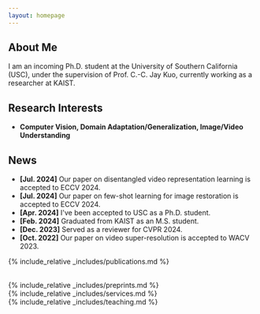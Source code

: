 ```yaml
---
layout: homepage
---
```


## About Me

I am an incoming Ph.D. student at the University of Southern California (USC), under the supervision of Prof. C.-C. Jay Kuo, currently working as a researcher at KAIST.
<!-- I'm an M.S. candidate at School of Computing, <a href="https://www.kaist.ac.kr/en/">Korea Advanced Institute of Science and Technology (KAIST)</a>, advised by <a href="http://cds.kaist.ac.kr/cdsn/?p=29">Prof. Dongman Lee</a>.  -->
<!-- Previously, I was advised by <a href="https://apl.hongik.ac.kr/professor">Prof. Young Yoon</a> in the Department of Computer Engineering, <a href="https://en.hongik.ac.kr/index.do">Hongik University</a>.  -->

## Research Interests

<!-- - **Computer Vision:** image/video understanding, general purpose vision model
- **Machine Learning:** meta-learning, transfer learning, representation learning -->
- **Computer Vision, Domain Adaptation/Generalization, Image/Video Understanding**

## News

- **[Jul. 2024]** Our paper on disentangled video representation learning is accepted to ECCV 2024.
- **[Jul. 2024]** Our paper on few-shot learning for image restoration is accepted to ECCV 2024.
- **[Apr. 2024]** I've been accepted to USC as a Ph.D. student.
- **[Feb. 2024]** Graduated from KAIST as an M.S. student.
- **[Dec. 2023]** Served as a reviewer for CVPR 2024.
- **[Oct. 2022]** Our paper on video super-resolution is accepted to WACV 2023.
<!-- - **[Mar. 2022]** Joined CDSN Lab at KAIST as a M.S. student! -->

{% include_relative _includes/publications.md %}

<br>
{% include_relative _includes/preprints.md %}

<!-- {% include_relative _includes/projects.md %} -->
<br>
{% include_relative _includes/services.md %}
<br>
{% include_relative _includes/teaching.md %}
